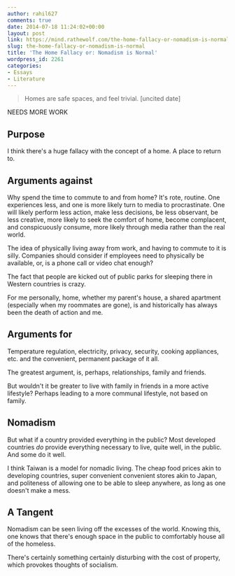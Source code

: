 ```yaml
---
author: rahil627
comments: true
date: 2014-07-18 11:24:02+00:00
layout: post
link: https://mind.rathewolf.com/the-home-fallacy-or-nomadism-is-normal/
slug: the-home-fallacy-or-nomadism-is-normal
title: 'The Home Fallacy or: Nomadism is Normal'
wordpress_id: 2261
categories:
- Essays
- Literature
---
```


<blockquote>Homes are safe spaces, and feel trivial.
[uncited date]
</blockquote>



NEEDS MORE WORK



## Purpose


I think there's a huge fallacy with the concept of a home. A place to return to.



## Arguments against


Why spend the time to commute to and from home? It's rote, routine. One experiences less, and one is more likely turn to media to procrastinate. One will likely perform less action, make less decisions, be less observant, be less creative, more likely to seek the comfort of home, become complacent, and conspicuously consume, more likely through media rather than the real world.

The idea of physically living away from work, and having to commute to it is silly. Companies should consider if employees need to physically be available, or, is a phone call or video chat enough?

The fact that people are kicked out of public parks for sleeping there in Western countries is crazy.

For me personally, home, whether my parent's house, a shared apartment (especially when my roommates are gone), is and historically has always been the death of action and me.



## Arguments for


Temperature regulation, electricity, privacy, security, cooking appliances, etc. and the convenient, permanent package of it all.

The greatest argument, is, perhaps, relationships, family and friends.

But wouldn't it be greater to live with family in friends in a more active lifestyle? Perhaps leading to a more communal lifestyle, not based on family.



## Nomadism


But what if a country provided everything in the public? Most developed countries _do_ provide everything necessary to live, quite well, in the public. And some do it well.

I think Taiwan is a model for nomadic living. The cheap food prices akin to developing countries, super convenient convenient stores akin to Japan, and politeness of allowing one to be able to sleep anywhere, as long as one doesn't make a mess.



## A Tangent


Nomadism can be seen living off the excesses of the world. Knowing this, one knows that there's enough space in the public to comfortably house all of the homeless.

There's certainly something certainly disturbing with the cost of property, which provokes thoughts of socialism.
